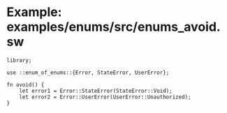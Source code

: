 # Example: examples/enums/src/enums_avoid.sw

```sway
library;

use ::enum_of_enums::{Error, StateError, UserError};

fn avoid() {
    let error1 = Error::StateError(StateError::Void);
    let error2 = Error::UserError(UserError::Unauthorized);
}

```
